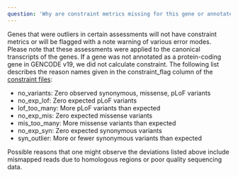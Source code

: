 ```yaml
---
question: 'Why are constraint metrics missing for this gene or annotated with a note?'
---
```


Genes that were outliers in certain assessments will not have constraint metrics or will be flagged with a note warning of various error modes. Please note that these assessments were applied to the canonical transcripts of the genes. If a gene was not annotated as a protein-coding gene in GENCODE v19, we did not calculate constraint. The following list describes the reason names given in the constraint_flag column of the [constraint files](/downloads#v2-constraint):

- no_variants: Zero observed synonymous, missense, pLoF variants
- no_exp_lof: Zero expected pLoF variants
- lof_too_many: More pLoF variants than expected
- no_exp_mis: Zero expected missense variants
- mis_too_many: More missense variants than expected
- no_exp_syn: Zero expected synonymous variants
- syn_outlier: More or fewer synonymous variants than expected


Possible reasons that one might observe the deviations listed above include mismapped reads due to homologous regions or poor quality sequencing data.

